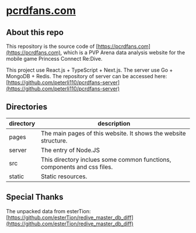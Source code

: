 # [pcrdfans.com](https://pcrdfans.com)

## About this repo
This repository is the source code of [https://pcrdfans.com](https://pcrdfans.com), which is a PVP Arena data analysis website for the mobile game Princess Connect Re:Dive.

This project use React.js + TypeScript + Next.js. The server use Go + MongoDB + Redis. The repository of server can be accessed here: [https://github.com/peterli110/pcrdfans-server](https://github.com/peterli110/pcrdfans-server)

## Directories

| directory | description                                                  |
| --------- | ------------------------------------------------------------ |
| pages     | The main pages of this website. It shows the website structure. |
| server    | The entry of Node.JS                                         |
| src       | This directory inclues some common functions, components and css files. |
| static    | Static resources.                                            |

## Special Thanks

The unpacked data from esterTion: [https://github.com/esterTion/redive_master_db_diff](https://github.com/esterTion/redive_master_db_diff)

